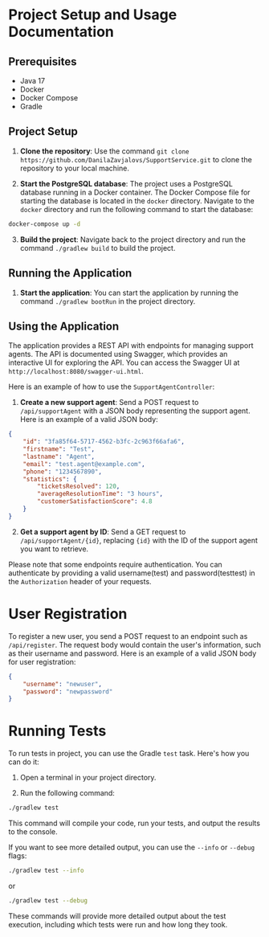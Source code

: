 # Project Setup and Usage Documentation

## Prerequisites
- Java 17
- Docker
- Docker Compose
- Gradle

## Project Setup

1. **Clone the repository**: Use the command `git clone https://github.com/DanilaZavjalovs/SupportService.git` to clone the repository to your local machine.

2. **Start the PostgreSQL database**: The project uses a PostgreSQL database running in a Docker container. The Docker Compose file for starting the database is located in the `docker` directory. Navigate to the `docker` directory and run the following command to start the database:

```bash
docker-compose up -d
```

3. **Build the project**: Navigate back to the project directory and run the command `./gradlew build` to build the project.

## Running the Application

1. **Start the application**: You can start the application by running the command `./gradlew bootRun` in the project directory.

## Using the Application

The application provides a REST API with endpoints for managing support agents. The API is documented using Swagger, which provides an interactive UI for exploring the API. You can access the Swagger UI at `http://localhost:8080/swagger-ui.html`.

Here is an example of how to use the `SupportAgentController`:

1. **Create a new support agent**: Send a POST request to `/api/supportAgent` with a JSON body representing the support agent. Here is an example of a valid JSON body:

```json
{
    "id": "3fa85f64-5717-4562-b3fc-2c963f66afa6",
    "firstname": "Test",
    "lastname": "Agent",
    "email": "test.agent@example.com",
    "phone": "1234567890",
    "statistics": {
        "ticketsResolved": 120,
        "averageResolutionTime": "3 hours",
        "customerSatisfactionScore": 4.8
    }
}
```

2. **Get a support agent by ID**: Send a GET request to `/api/supportAgent/{id}`, replacing `{id}` with the ID of the support agent you want to retrieve.

Please note that some endpoints require authentication. You can authenticate by providing a valid username(test) and password(testtest) in the `Authorization` header of your requests.

# User Registration

To register a new user, you send a POST request to an endpoint such as `/api/register`. The request body would contain the user's information, such as their username and password. Here is an example of a valid JSON body for user registration:

```json
{
    "username": "newuser",
    "password": "newpassword"
}
```

# Running Tests

To run tests in project, you can use the Gradle `test` task. Here's how you can do it:

1. Open a terminal in your project directory.

2. Run the following command:

```bash
./gradlew test
```

This command will compile your code, run your tests, and output the results to the console.

If you want to see more detailed output, you can use the `--info` or `--debug` flags:

```bash
./gradlew test --info
```

or

```bash
./gradlew test --debug
```

These commands will provide more detailed output about the test execution, including which tests were run and how long they took.
